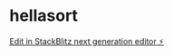 # hellasort

[Edit in StackBlitz next generation editor ⚡️](https://stackblitz.com/~/github.com/faxnoprinter/hellasort)